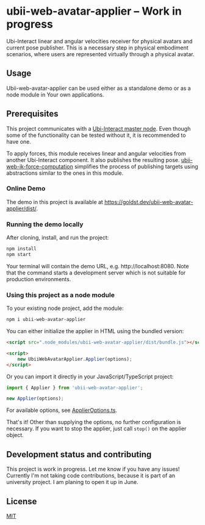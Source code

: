 # ubii-web-avatar-applier – Work in progress
Ubi-Interact linear and angular velocities receiver for physical avatars and current pose publisher. This is a necessary step in physical embodiment scenarios, where users are represented virtually through a physical avatar.

## Usage
Ubii-web-avatar-applier can be used either as a standalone demo or as a node module in Your own applications.

## Prerequisites
This project communicates with a [Ubi-Interact master node](https://github.com/SandroWeber/ubii-node-master). Even though some of the functionality can be tested without it, it is recommended to have one.

To apply forces, this module receives linear and angular velocities from another Ubi-Interact component. It also publishes the resulting pose. [ubii-web-ik-force-computation](https://github.com/goldst/ubii-web-ik-force-computation) simplifies the process of publishing targets using abstractions similar to the ones in this module.

### Online Demo
The demo in this project is available at https://goldst.dev/ubii-web-avatar-applier/dist/.

### Running the demo locally
After cloning, install, and run the project:
```bash
npm install
npm start
```
Your terminal will contain the demo URL, e.g. http://localhost:8080. Note that the command starts a development server which is not suitable for production environments.

### Using this project as a node module
To your existing node project, add the module:
```bash
npm i ubii-web-avatar-applier
```

You can either initialize the applier in HTML using the bundled version:
```html
<script src=".node_modules/ubii-web-avatar-applier/dist/bundle.js"></script>

<script>
    new UbiiWebAvatarApplier.Applier(options);
</script>
```

Or you can import it directly in your JavaScript/TypeScript project:
```js
import { Applier } from 'ubii-web-avatar-applier';

new Applier(options);
```

For available options, see [ApplierOptions.ts](./src/ApplierOptions.ts).

That's it! Other than supplying the options, no further configuration is necessary. If you want to stop the applier, just call `stop()` on the applier object.

## Development status and contributing
This project is work in progress. Let me know if you have any issues! Currently I'm not taking code contributions, because it is part of an university project. I am planing to open it up in June.

<!-- TODO replace section once bachelors thesis is finished>

Don't expect me to update this project that much once it's done :upside_down_face: but your code and documentation contributions are warmly welcomed. Make sure to create an issue first if you want to work on something and let me know there.
<-->

## License
[MIT](LICENSE)
